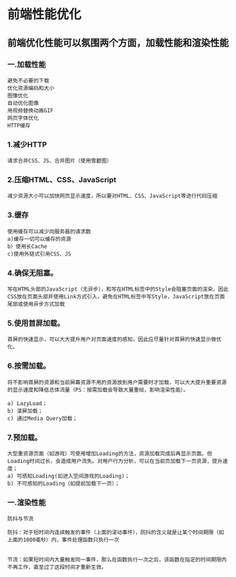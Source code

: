 # **前端性能优化**

## 前端优化性能可以氛围两个方面，加载性能和渲染性能

### **一.加载性能**

    避免不必要的下载
    优化资源编码和大小
    图像优化
    自动优化图像
    用视频替换动画GIF
    网页字体优化
    HTTP缓存

### 1.减少HTTP
    请求合并CSS、JS、合并图片（使用雪碧图）
    
### 2.压缩HTML、CSS、JavaScript
    减少资源大小可以加快网页显示速度，所以要对HTML、CSS、JavaScript等进行代码压缩

### 3.缓存
    使用缓存可以减少向服务器的请求数
    a)缓存一切可以缓存的资源
    b）使用长Cache
    c)使用外链式引用CSS、JS

### 4.确保无阻塞。
    写在HTML头部的JavaScript（无异步），和写在HTML标签中的Style会阻塞页面的渲染，因此CSS放在页面头部并使用Link方式引入，避免在HTML标签中写Style，JavaScript放在页面尾部或使用异步方式加载

### 5.使用首屏加载。
    首屏的快速显示，可以大大提升用户对页面速度的感知，因此应尽量针对首屏的快速显示做优化。

### 6.按需加载。
    将不影响首屏的资源和当前屏幕资源不用的资源放到用户需要时才加载，可以大大提升重要资源的显示速度和降低总体流量（PS：按需加载会导致大量重绘，影响渲染性能）。

    a) LazyLoad；
    b) 滚屏加载；
    c) 通过Media Query加载；

### 7.预加载。
    大型重资源页面（如游戏）可使用增加Loading的方法，资源加载完成后再显示页面。但Loading时间过长，会造成用户流失。对用户行为分析，可以在当前页加载下一页资源，提升速度；
    a) 可感知Loading(如进入空间游戏的Loading)；
    b) 不可感知的Loading（如提前加载下一页）；

### **一.渲染性能**

    防抖与节流

    防抖：对于短时间内连续触发的事件（上面的滚动事件），防抖的含义就是让某个时间期限（如上面的1000毫秒）内，事件处理函数只执行一次


    节流：如果短时间内大量触发同一事件，那么在函数执行一次之后，该函数在指定的时间期限内不再工作，直至过了这段时间才重新生效。